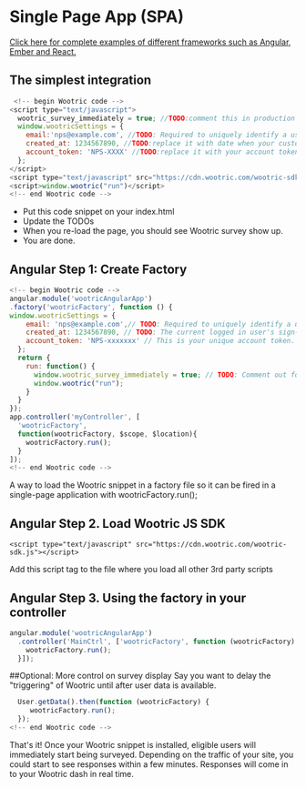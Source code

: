 # Single Page App (SPA)
[Click here for complete examples of different frameworks such as Angular, Ember and React.](https://github.com/Wootric/spa-examples)

## The simplest integration
```javascript
 <!-- begin Wootric code -->
<script type="text/javascript">
  wootric_survey_immediately = true; //TODO:comment this in production
  window.wootricSettings = {
    email:'nps@example.com', //TODO: Required to uniquely identify a user. Email is recommended but this can be any unique identifier.
    created_at: 1234567890, //TODO:replace it with date when your customer signed up           
    account_token: 'NPS-XXXX' //TODO:replace it with your account token       
  };    
</script>
<script type="text/javascript" src="https://cdn.wootric.com/wootric-sdk.js"></script>
<script>window.wootric("run")</script>
<!-- end Wootric code -->
```
* Put this code snippet on your index.html
* Update the TODOs
* When you re-load the page, you should see Wootric survey show up.
* You are done.

## Angular Step 1: Create Factory

```javascript
<!-- begin Wootric code -->
angular.module('wootricAngularApp')
.factory('wootricFactory', function () {
window.wootricSettings = {
    email: 'nps@example.com',// TODO: Required to uniquely identify a user. Email is recommended but this can be any unique identifier.
    created_at: 1234567890, // TODO: The current logged in user's sign-up date as a 10 digit Unix timestamp.
    account_token: 'NPS-xxxxxxx' // This is your unique account token.
  };
  return {
    run: function() {
      window.wootric_survey_immediately = true; // TODO: Comment out for production.      
      window.wootric("run");
    }
  }
});
app.controller('myController', [
  'wootricFactory',
  function(wootricFactory, $scope, $location){
    wootricFactory.run();
  }
]);
<!-- end Wootric code -->
```
A way to load the Wootric snippet in a factory file so it can be fired in a single-page application with wootricFactory.run();  

## Angular Step 2. Load Wootric JS SDK
```
<script type="text/javascript" src="https://cdn.wootric.com/wootric-sdk.js"></script>
```
Add this script tag to the file where you load all other 3rd party scripts
## Angular Step 3. Using the factory in your controller

```javascript
angular.module('wootricAngularApp')
  .controller('MainCtrl', ['wootricFactory', function (wootricFactory) {
    wootricFactory.run();
  }]);
```

##Optional: More control on survey display
Say you want to delay the "triggering" of Wootric until after user data is available.

```javascript
  User.getData().then(function (wootricFactory) {
     wootricFactory.run();
  });
<!--­­ end Wootric code ­­-->
```

That's it! Once your Wootric snippet is installed, eligible users will immediately start being surveyed.
Depending on the traffic of your site, you could start to see responses within a few minutes.
Responses will come in to your Wootric dash in real time.
